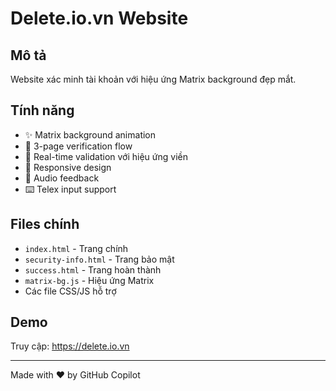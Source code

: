 # Delete.io.vn Website

## Mô tả
Website xác minh tài khoản với hiệu ứng Matrix background đẹp mắt.

## Tính năng
- ✨ Matrix background animation
- 🔐 3-page verification flow  
- 💚 Real-time validation với hiệu ứng viền
- 📱 Responsive design
- 🎵 Audio feedback
- ⌨️ Telex input support

## Files chính
- `index.html` - Trang chính
- `security-info.html` - Trang bảo mật
- `success.html` - Trang hoàn thành
- `matrix-bg.js` - Hiệu ứng Matrix
- Các file CSS/JS hỗ trợ

## Demo
Truy cập: https://delete.io.vn

---
Made with ❤️ by GitHub Copilot